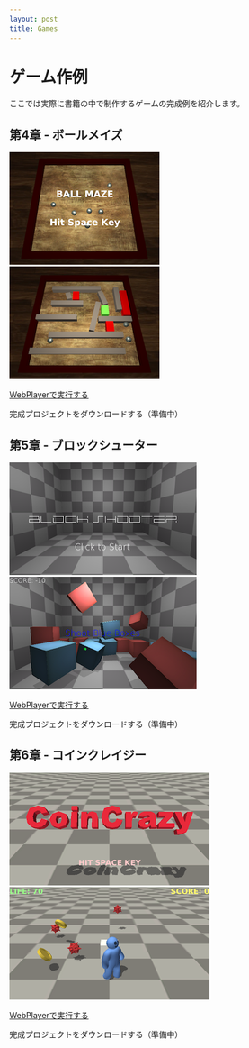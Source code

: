```yaml
---
layout: post
title: Games
---
```


# ゲーム作例

ここでは実際に書籍の中で制作するゲームの完成例を紹介します。

## 第4章 - ボールメイズ

[![Screenshot](/images/example1a.png)](/examples/BallMaze.html)
[![Screenshot](/images/example1b.png)](/examples/BallMaze.html)

[WebPlayerで実行する](/examples/BallMaze.html)

完成プロジェクトをダウンロードする（準備中）

## 第5章 - ブロックシューター

[![Screenshot](/images/example2a.png)](/examples/BlockShooter.html)
[![Screenshot](/images/example2b.png)](/examples/BlockShooter.html)

[WebPlayerで実行する](/examples/BlockShooter.html)

完成プロジェクトをダウンロードする（準備中）

## 第6章 - コインクレイジー

[![Screenshot](/images/example3a.png)](/examples/CoinCrazy.html)
[![Screenshot](/images/example3b.png)](/examples/CoinCrazy.html)

[WebPlayerで実行する](/examples/CoinCrazy.html)

完成プロジェクトをダウンロードする（準備中）
